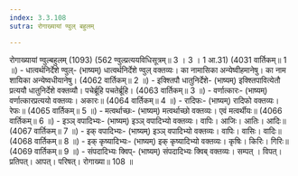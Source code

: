 ```yaml
---
index: 3.3.108
sutra: रोगाख्यायां ण्वुल् बहुलम्

---
```

 रोगाख्यायां ण्वुल्बहुलम् (1093) (562 ण्वुल्प्रत्ययविधिसूत्रम्॥ 3 । 3 । 1 आ.31) (4031 वार्तिकम्॥ 1 ॥) - धात्वर्थनिर्देशे ण्वुल्- (भाष्यम्) धात्वर्थनिर्देशे ण्वुल् वक्तव्यः। का नामासिका अन्येष्वीहमानेषु। का नाम शायिका अन्येष्वधीयानेषु। (4062 वार्तिकम्॥ 2 ॥) - इक्श्तिपौ धातुनिर्देशे- (भाष्यम्) इक्श्तिपावित्येतौ प्रत्ययौ धातुनिर्देशे वक्तव्यौ। पचेर्ब्रूहि पचतेर्ब्रूहि। (4063 वार्तिकम्॥ 3 ॥) - वर्णात्कारः- (भाष्यम्) वर्णात्कारप्रत्ययो वक्तव्यः। अकारः॥ (4064 वार्तिकम्॥ 4 ॥) - रादिफः- (भाष्यम्) रादिफो वक्तव्यः। रेफः॥ (4065 वार्तिकम्॥ 5 ॥) - मत्वर्थाच्छः- (भाष्यम्) मत्वर्थाच्छो वक्तव्यः। एवं मत्वर्थीयः॥ (4066 वार्तिकम्॥ 6 ॥) - इञ्ञ् वपादिभ्यः- (भाष्यम्) इञ्ञ् वपादिभ्यो वक्तव्यः। वापिः। आजिः। आतिः। आदिः॥ (4067 वार्तिकम्॥ 7 ॥) - इक् वपादिभ्यः- (भाष्यम्) इञ्ञ् वपादिभ्यो वक्तव्यः। वापिः। वासिः। वादिः॥ (4068 वार्तिकम्॥ 8 ॥) - इक् कृष्यादिभ्यः- (भाष्यम्) इक् कृष्यादिभ्यो वक्तव्यः। कृषिः। किरिः। गिरिः॥ (4069 वार्तिकम्॥ 9 ॥) - संपदादिभ्यः क्विप्- (भाष्यम्) संपदादिभ्यः क्विब् वक्तव्यः। सम्पत् । विपत्। प्रतिपत्। आपत्। परिषत्। रोगाख्या॥ 108 ॥ 